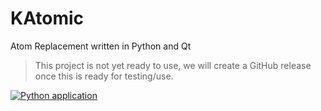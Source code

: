 # KAtomic
Atom Replacement written in Python and Qt
> This project is not yet ready to use, we will create a GitHub release once this is ready for testing/use.

[![Python application](https://github.com/LinuxGamer/katomic/actions/workflows/python-app.yml/badge.svg)](https://github.com/LinuxGamer/katomic/actions/workflows/python-app.yml)

